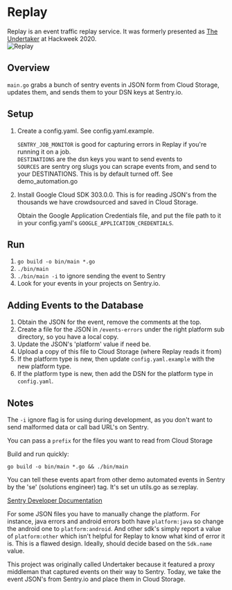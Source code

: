 # Replay
Replay is an event traffic replay service. It was formerly presented as [The Undertaker](https://www.youtube.com/watch?v=4QEYJXjC4Jk) at Hackweek 2020.  
![Replay](Replay.png)

## Overview  
`main.go` grabs a bunch of sentry events in JSON form from Cloud Storage, updates them, and sends them to your DSN keys at Sentry.io.

## Setup

1. Create a config.yaml. See config.yaml.example.

    `SENTRY_JOB_MONITOR` is good for capturing errors in Replay if you're running it on a job.  
    `DESTINATIONS` are the dsn keys you want to send events to  
    `SOURCES` are sentry org slugs you can scrape events from, and send to your DESTINATIONS. This is by default turned off. See demo_automation.go

2. 
    Install Google Cloud SDK 303.0.0. This is for reading JSON's from the thousands we have crowdsourced and saved in Cloud Storage.

    Obtain the Google Application Credentials file, and put the file path to it in your config.yaml's `GOOGLE_APPLICATION_CREDENTIALS`.

## Run
1. `go build -o bin/main *.go`
2. `./bin/main`
3. `./bin/main -i` to ignore sending the event to Sentry
2. Look for your events in your projects on Sentry.io.

## Adding Events to the Database
1. Obtain the JSON for the event, remove the comments at the top.
2. Create a file for the JSON in `/events-errors` under the right platform sub directory, so you have a local copy.
3. Update the JSON's 'platform' value if need be.
4. Upload a copy of this file to Cloud Storage (where Replay reads it from)
5. If the platform type is new, then update `config.yaml.example` with the new platform type.
6. If the platform type is new, then add the DSN for the platform type in `config.yaml`.

## Notes
The `-i` ignore flag is for using during development, as you don't want to send malformed data or call bad URL's on Sentry.

You can pass a `prefix` for the files you want to read from Cloud Storage

Build and run quickly:
```
go build -o bin/main *.go && ./bin/main
```

You can tell these events apart from other demo automated events in Sentry by the 'se' (solutions engineer) tag. It's set un utils.go as se:replay.

[Sentry Developer Documentation](https://develop.sentry.dev/sdk/store)

For some JSON files you have to manually change the platform. For instance, java errors and android errors both have `platform:java` so change the android one to `platform:android`. And other sdk's simply report a value of `platform:other` which isn't helpful for Replay to know what kind of error it is. This is a flawed design. Ideally, should decide based on the `Sdk.name` value.

This project was originally called Undertaker because it featured a proxy middleman that captured events on their way to Sentry. Today, we take the event JSON's from Sentry.io and place them in Cloud Storage.
